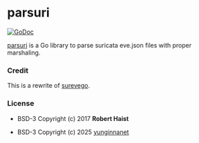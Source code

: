 parsuri
========

[![GoDoc](https://godoc.org/github.com/yunginnanet/parsuri?status.svg)](http://godoc.org/github.com/rhaist/surevego)

[parsuri](https://github.com/yunginnanet/parsuri) is a Go library to parse suricata eve.json files with proper marshaling.

### Credit

This is a rewrite of [surevego](https://github.com/rhaist/surevego).

### License

- BSD-3 Copyright (c) 2017 **Robert Haist**

- BSD-3 Copyright (c) 2025 [yunginnanet](https://github.com/yunginnanet)
